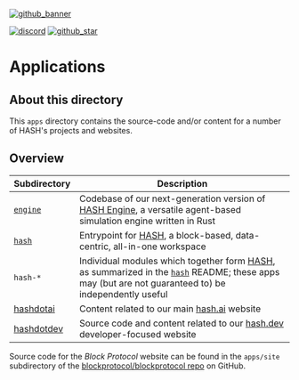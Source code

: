 [github_banner]: https://hash.dev/?utm_medium=organic&utm_source=github_readme_hash-repo_apps
[github_star]: https://github.com/hashintel/hash/tree/main/apps#
[discord]: https://hash.ai/discord?utm_medium=organic&utm_source=github_readme_hash-repo_apps
[hash engine]: https://hash.ai/platform/engine
[hash.ai]: https://hash.ai/
[hash.dev]: https://hash.dev/

[![github_banner](https://hash.ai/cdn-cgi/imagedelivery/EipKtqu98OotgfhvKf6Eew/01e2b813-d046-4b70-cc4e-eb2f1ead6900/github)][github_banner]

[![discord](https://img.shields.io/discord/840573247803097118)][discord] [![github_star](https://img.shields.io/github/stars/hashintel/hash?label=Star%20on%20GitHub&style=social)][github_star]

# Applications

## About this directory

This `apps` directory contains the source-code and/or content for a number of HASH's projects and websites.

## Overview

| Subdirectory             | Description                                                                                                                                                                                  |
| ------------------------ | -------------------------------------------------------------------------------------------------------------------------------------------------------------------------------------------- |
| [`engine`](engine)       | Codebase of our next-generation version of [HASH Engine], a versatile agent-based simulation engine written in Rust                                                                          |
| [`hash`](hash)           | Entrypoint for [HASH](https://hash.ai/platform/hash), a block-based, data-centric, all-in-one workspace                                                                                      |
| `hash-*`                 | Individual modules which together form [HASH](https://hash.ai/platform/hash), as summarized in the [`hash`](hash) README; these apps may (but are not guaranteed to) be independently useful |
| [hashdotai](hashdotai)   | Content related to our main [hash.ai] website                                                                                                                                                |
| [hashdotdev](hashdotdev) | Source code and content related to our [hash.dev] developer-focused website                                                                                                                  |

Source code for the _Block Protocol_ website can be found in the `apps/site` subdirectory of the [blockprotocol/blockprotocol repo](https://github.com/blockprotocol/blockprotocol/tree/main/apps/site) on GitHub.
